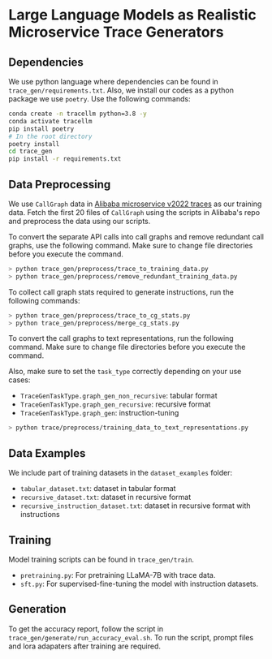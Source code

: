 # Large Language Models as Realistic Microservice Trace Generators

## Dependencies
We use python language where dependencies can be found in `trace_gen/requirements.txt`.
Also, we install our codes as a python package we use `poetry`.
Use the following commands:
```bash
conda create -n tracellm python=3.8 -y
conda activate tracellm
pip install poetry
# In the root directory
poetry install
cd trace_gen
pip install -r requirements.txt
```

## Data Preprocessing

We use `CallGraph` data in [Alibaba microservice v2022 traces](https://github.com/alibaba/clusterdata/tree/master/cluster-trace-microservices-v2022) as our training data.
Fetch the first 20 files of `CallGraph` using the scripts in Alibaba's repo and preprocess the data using our scripts.

To convert the separate API calls into call graphs and remove redundant call graphs, use the following command.
Make sure to change file directories before you execute the command.
```bash
> python trace_gen/preprocess/trace_to_training_data.py
> python trace_gen/preprocess/remove_redundant_training_data.py
```

To collect call graph stats required to generate instructions, run the following commands:
```bash
> python trace_gen/preprocess/trace_to_cg_stats.py
> python trace_gen/preprocess/merge_cg_stats.py
```

To convert the call graphs to text representations, run the following command.
Make sure to change file directories before you execute the command.

Also, make sure to set the `task_type` correctly depending on your use cases:
* `TraceGenTaskType.graph_gen_non_recursive`: tabular format
* `TraceGenTaskType.graph_gen_recursive`: recursive format
* `TraceGenTaskType.graph_gen`: instruction-tuning

```bash
> python trace/preprocess/training_data_to_text_representations.py
```

## Data Examples
We include part of training datasets in the `dataset_examples` folder:
* `tabular_dataset.txt`: dataset in tabular format
* `recursive_dataset.txt`: dataset in recursive format
* `recursive_instruction_dataset.txt`: dataset in recursive format with instructions

## Training
Model training scripts can be found in `trace_gen/train`.
* `pretraining.py`: For pretraining LLaMA-7B with trace data.
* `sft.py`: For supervised-fine-tuning the model with instruction datasets.

## Generation
To get the accuracy report, follow the script in `trace_gen/generate/run_accuracy_eval.sh`.
To run the script, prompt files and lora adapaters after training are required.
